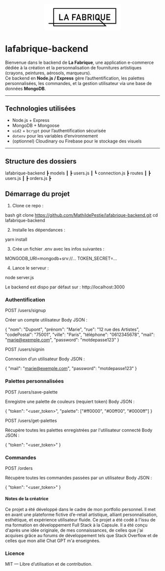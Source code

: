 <p align="center">
  <img src="https://github.com/MathildePestie/lafabrique-frontend/blob/main/public/images/logo.png?raw=true" alt="La Fabrique Logo" width="250"/>
</p>

# lafabrique-backend

Bienvenue dans le backend de **La Fabrique**, une application e-commerce dédiée à la création et la personnalisation de fournitures artistiques (crayons, peintures, aérosols, marqueurs).  
Ce backend en **Node.js / Express** gère l’authentification, les palettes personnalisées, les commandes, et la gestion utilisateur via une base de données **MongoDB**.

---

## Technologies utilisées

- Node.js + Express
- MongoDB + Mongoose
- `uid2` + `bcrypt` pour l’authentification sécurisée
- `dotenv` pour les variables d’environnement
- (optionnel) Cloudinary ou Firebase pour le stockage des visuels

---

## Structure des dossiers

lafabrique-backend ┣ models ┃ ┣ users.js ┃ ┗ connection.js ┣ routes ┃ ┣ users.js ┃ ┣ orders.js ┣

## Démarrage du projet

1. Clone ce repo :

bash
git clone https://github.com/MathildePestie/lafabrique-backend.git
cd lafabrique-backend

2. Installe les dépendances  : 

yarn install

3. Crée un fichier .env avec les infos suivantes :

MONGODB_URI=mongodb+srv://...
TOKEN_SECRET=...

4. Lance le serveur :

node server.js

Le backend est dispo par défaut sur : http://localhost:3000

### Authentification

POST /users/signup

Créer un compte utilisateur
Body JSON :

{
  "nom": "Dupont",
  "prénom": "Marie",
  "rue": "12 rue des Artistes",
  "codePostal": "75001",
  "ville": "Paris",
  "téléphone": "0612345678",
  "mail": "marie@exemple.com",
  "password": "motdepasse123"
}

POST /users/signin

Connexion d’un utilisateur
Body JSON :

{
  "mail": "marie@exemple.com",
  "password": "motdepasse123"
}

### Palettes personnalisées

POST /users/save-palette

Enregistre une palette de couleurs (requiert token)
Body JSON :

{
  "token": "<user_token>",
  "palette": ["#ff0000", "#00ff00", "#0000ff"]
}

POST /users/get-palettes

Récupère toutes les palettes enregistrées par l'utilisateur connecté
Body JSON :

{
  "token": "<user_token>"
}

### Commandes

POST /orders

Récupère toutes les commandes passées par un utilisateur
Body JSON :

{
  "token": "<user_token>"
}

#### Notes de la créatrice

Ce projet a été développé dans le cadre de mon portfolio personnel.
Il met en avant une plateforme fictive d’e-retail artistique, alliant personnalisation, esthétique, et expérience utilisateur fluide.
Ce projet a été codé à l'issu de ma formation en développement Full Stack à la Capsule. Il a été conçu d'après une idée originale, de mes connaissances, de celles que j'ai acquises grâce au forums de développement tels que Stack Overflow et de celles que mon allié Chat GPT m'a enseignées.

### Licence

MIT — Libre d’utilisation et de contribution.